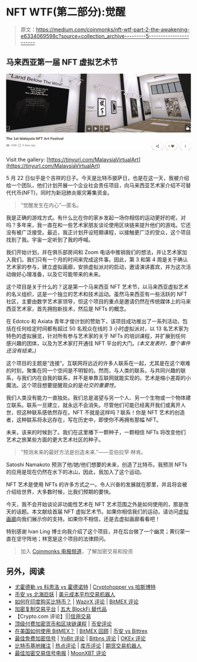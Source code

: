 # NFT WTF(第二部分):觉醒

> 原文：<https://medium.com/coinmonks/nft-wtf-part-2-the-awakening-e6334069598c?source=collection_archive---------5----------------------->

## 马来西亚第一届 NFT 虚拟艺术节

![](img/e5e0a3944a5c7c0932c5409db67b3bc8.png)

Visit the gallery: [https://tinyurl.com/MalaysiaVirtualArt](https://tinyurl.com/MalaysiaVirtualArt)

5 月 22 日似乎是个吉祥的日子。今天是比特币披萨日，也是在这一天，我被介绍给一个团队，他们计划开展一个企业社会责任项目，向马来西亚艺术家介绍不可替代代币(NFT)，同时为新冠肺炎赈灾筹集资金。

> “觉醒发生在内心”—匿名。

我是正确的游戏方式。有什么比在你的家乡发起一场你相信的运动更好的呢，对吗？多年来，我一直在和一些艺术家朋友谈论使用区块链来提升他们的游戏。它还没有被广泛接受。最近，我正计划开设短期课程，以接触更广泛的受众，这个项目找到了我。宇宙一定听到了我的呼喊。

我们开始计划，并在俱乐部房间和 Zoom 电话中推销我们的想法，并让艺术家加入我们。我们只有一个月的时间来完成这件事。因此，第 3 和第 4 周是关于确认艺术家的参与，建立虚拟画廊，安排虚拟派对的启动，邀请演讲嘉宾，并为这次活动做好心理准备，以及它可能带来的未来。

这个项目是关于什么的？这是第一个马来西亚 NFT 艺术节，以马来西亚虚拟艺术的名义组织，这是一个独立的艺术和技术运动。虽然马来西亚有一些活跃的 NFT 社区，主要由数字艺术家领导，但这个项目的重点是邀请仍然在传统媒体上的马来西亚艺术家，首先拥抱新技术，然后是 NFTs 的概念。

在 Edotco 和 Axiata 青年才俊计划的赞助下，该项目成功推出了一系列活动，包括在任何给定时间都有超过 50 名观众在线的 3 小时虚拟派对，以 13 名艺术家为特色的虚拟展览，针对所有参与艺术家的关于 NFTs 的培训课程，并扩展到任何感兴趣的团体，以及为艺术家打开通往 NFT 平台的大门。*(本文发表时，整个事件还没有结束。)*

这个项目的主题是“连接”。互联网将远近的许多人联系在一起，尤其是在这个艰难的时刻，聚集在同一个空间是不明智的。然而，与人类的联系，与共同兴趣的联系，与我们内在自我的联系，并不是单靠互联网就能实现的。艺术是缩小差距的小魔法。这个项目想要提醒观众的是*社交的重要性*。

我们人类没有能力一直独处。我们总是渴望与另一个人、另一个生物或一个物体建立联系。联系一旦建立，就永远不会消失。尽管他们可能已经离开我们或离开人世，但这种联系感依然存在。NFT 不就是这样吗？联系！你是 NFT 艺术的创造者，这种联系将永远存在，写在历史中，即使你不再拥有那幅 NFT。

未来，该来的时候到了。我们在这里播下一颗种子，一颗相信 NFTs 将改变他们艺术之旅某些方面的更大艺术社区的种子。

> "预测未来的最好方法是创造未来."——亚伯拉罕·林肯。

Satoshi Namakoto 预测了他/她/他们想要的未来，创造了比特币。我预测 NFTs 的应用是现在仍然在水下的冰山，因此，我加入了这个运动。

NFT 艺术是使用 NFTs 的许多方式之一。令人兴奋的发展就在那里，并且将会被介绍给世界，大多数时候，比我们预期的要快。

今天，我不会开始谈论非功能性艺术在 NFT 艺术范围之外是如何使用的，那是改天的话题。本文献给首届 NFT 虚拟艺术节。如果你相信我们的运动，请访问[虚拟画廊](https://tinyurl.com/MalaysiaVirtualArt)向我们展示你的支持。如果你不相信，还是去虚拟画廊看看吧！

特别感谢 Ivan Ling 博士向我介绍了这个项目，并在后台做了一个幽灵；黄衍蒙一直在坚守阵地；林宽是这个项目的法律顾问。

> 加入 [Coinmonks 电报频道](https://t.me/coincodecap)，了解加密交易和投资

## 另外，阅读

*   [尤霍德勒 vs 科恩洛 vs 霍德诺特](/coinmonks/youhodler-vs-coinloan-vs-hodlnaut-b1050acde55a) | [Cryptohopper vs 哈斯博特](https://blog.coincodecap.com/cryptohopper-vs-haasbot)
*   [币安 vs 北海巨妖](https://blog.coincodecap.com/binance-vs-kraken) | [美元成本平均交易机器人](https://blog.coincodecap.com/pionex-dca-bot)
*   [如何在印度购买比特币？](/coinmonks/buy-bitcoin-in-india-feb50ddfef94) | [WazirX 评论](/coinmonks/wazirx-review-5c811b074f5b) | [BitMEX 评论](https://blog.coincodecap.com/bitmex-review)
*   [加密复制交易平台](/coinmonks/top-10-crypto-copy-trading-platforms-for-beginners-d0c37c7d698c) | [五大 BlockFi 替代品](https://blog.coincodecap.com/blockfi-alternatives)
*   【Crypto.com 评论】|[|](/coinmonks/crypto-com-review-f143dca1f74c)|[信用交易](/coinmonks/huobi-margin-trading-b3b06cdc1519)
*   [顶级付费加密货币和区块链课程](https://blog.coincodecap.com/blockchain-courses) | [币安评论](/coinmonks/binance-review-ee10d3bf3b6e)
*   [在美国如何使用 BitMEX？](https://blog.coincodecap.com/use-bitmex-in-usa) | [BitMEX 回顾](https://blog.coincodecap.com/bitmex-review) | [币安 vs Bittrex](https://blog.coincodecap.com/binance-vs-bittrex)
*   [最佳免费加密信号](https://blog.coincodecap.com/free-crypto-signals) | [YoBit 评论](/coinmonks/yobit-review-175464162c62) | [Bitbns 评论](/coinmonks/bitbns-review-38256a07e161) | [OKEx 评论](/coinmonks/okex-review-6b369304110f)
*   [比特币基地赌注](https://blog.coincodecap.com/coinbase-staking) | [热点评论](/coinmonks/hotbit-review-cd5bec41dafb) | [库币评论](https://blog.coincodecap.com/kucoin-review) | [期货交易机器人](/coinmonks/futures-trading-bots-5a282ccee3f5)
*   [最佳加密交易信号电报](/coinmonks/best-crypto-signals-telegram-5785cdbc4b2b) | [MoonXBT 评论](/coinmonks/moonxbt-review-6e4ab26d037)